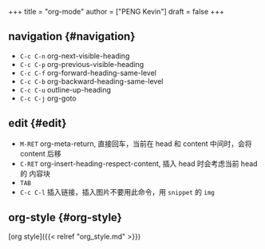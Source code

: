 +++
title = "org-mode"
author = ["PENG Kevin"]
draft = false
+++

## navigation {#navigation}

-   `C-c C-n` org-next-visible-heading
-   `C-c C-p` org-previous-visible-heading
-   `C-c C-f` org-forward-heading-same-level
-   `C-c C-b` org-backward-heading-same-level
-   `C-c C-u` outline-up-heading
-   `C-c C-j` org-goto


## edit {#edit}

-   `M-RET` org-meta-return, 直接回车，当前在 head 和 content 中间时，会将
    content 后移
-   `C-RET` org-insert-heading-respect-content, 插入 head 时会考虑当前 head 的
    内容块
-   `TAB`
-   `C-c C-l` 插入链接，插入图片不要用此命令，用 `snippet` 的 `img`


## org-style {#org-style}

[org style]({{< relref "org_style.md" >}})
